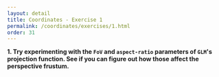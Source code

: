 ```yaml
---
layout: detail
title: Coordinates - Exercise 1
permalink: /coordinates/exercises/1.html
order: 31
---
```


**1. Try experimenting with the ```FoV``` and ```aspect-ratio``` parameters of ```GLM```'s projection function. See if you can figure out how those affect the perspective frustum.**
